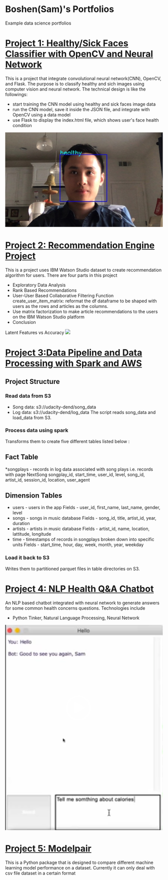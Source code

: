 # Boshen(Sam)'s Portfolios
Example data science portfolios


# [Project 1: Healthy/Sick Faces Classifier with OpenCV and Neural Network](https://github.com/sammycool04/OpenCV-project)
This is a project that integrate convolutional neural network(CNN), OpenCV, and Flask. The purpose is to classify healthy and sich images using computer vision and neural network. The technical design is like the followings:

* start training the CNN model using healthy and sick faces image data
* run the CNN model, save it inside the JSON file, and integrate with OpenCV using a data model
* use Flask to display the index.html file, which shows user's face health condition

![](/images/health.jpg)


# [Project 2: Recommendation Engine Project](https://github.com/sammycool04/Recommendation_Engine_Project)
This is a project uses IBM Watson Studio dataset to create recommendation algorithm for users. There are four parts in this project

* Exploratory Data Analysis
* Rank Based Recommendations
* User-User Based Collaborative Filtering Function create_user_item_matrix: reformat the df dataframe to be shaped with users as the rows and articles as the columns.
* Use matrix factorization to make article recommendations to the users on the IBM Watson Studio platform
* Conclusion

Latent Features vs Accuracy
![](/main/images/recommend.png)

# [Project 3:Data Pipeline and Data Processing with Spark and AWS](https://github.com/sammycool04/SparkPipeline)

## Project Structure
### Read data from S3
* Song data: s3://udacity-dend/song_data
* Log data: s3://udacity-dend/log_data
The script reads song_data and load_data from S3.

### Process data using spark
Transforms them to create five different tables listed below :

## Fact Table
*songplays - records in log data associated with song plays i.e. records with page NextSong
songplay_id, start_time, user_id, level, song_id, artist_id, session_id, location, user_agent

## Dimension Tables
* users - users in the app Fields - user_id, first_name, last_name, gender, level
* songs - songs in music database Fields - song_id, title, artist_id, year, duration
* artists - artists in music database Fields - artist_id, name, location, lattitude, longitude
* time - timestamps of records in songplays broken down into specific units Fields - start_time, hour, day, week, month, year, weekday

### Load it back to S3
Writes them to partitioned parquet files in table directories on S3.


# [Project 4: NLP Health Q&A Chatbot](https://github.com/sammycool04/NLP_Chatbot)
An NLP based chatbot integrated with neural network to generate answers for some common health concerns questions.
Technologies include
* Python Tinker, Natural Language Processing, Neural Network

![](/images/Screen%20Shot%202020-11-27%20at%205.07.03%20PM.png)


# [Project 5: Modelpair](https://github.com/sammycool04/Modelpair)

This is a Python package that is designed to compare different machine learning model performance on a dataset. Currently it can only deal with csv file dataset in a certain format
